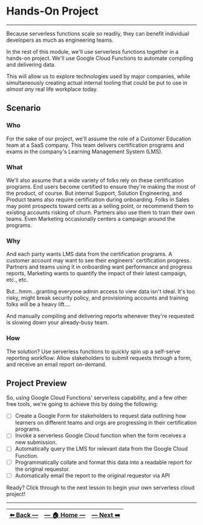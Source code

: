 # Hands-On Project
---

Because serverless functions scale so readily, they can benefit individual developers as much as engineering teams.

In the rest of this module, we'll use serverless functions together in a hands-on project. We'll use Google Cloud Functions to automate compiling and delivering data.

This will allow us to explore technologies used by major companies, while simultaneously creating actual internal tooling that could be put to use in _almost any_ real life workplace today.

## Scenario

### Who

For the sake of our project, we'll assume the role of a Customer Education team at a SaaS company. This team delivers certification programs and exams in the company's Learning Management System (LMS).

### What

We'll also assume that a wide variety of folks rely on these certification programs. End users become certified to ensure they're making the most of the product, of course. But internal Support, Solution Engineering, and Product teams also require certification during onboarding. Folks in Sales may point prospects toward certs as a selling point, or recommend them to existing accounts risking of churn. Partners also use them to train their own teams. Even Marketing occasionally centers a campaign around the programs.

### Why

And each party wants LMS data from the certification programs. A customer account may want to see their engineers' certification progress. Partners and teams using it in onboarding want performance and progress reports, Marketing wants to quantify the impact of their latest campaign, etc., etc.

But...hmm...granting everyone admin access to view data isn't ideal. It's too risky, might break security policy, and provisioning accounts and training folks will be a heavy lift....

And manually compiling and delivering reports whenever they're requested is slowing down your already-busy team.

### How

The solution? Use serverless functions to quickly spin up a self-serve reporting workflow: Allow stakeholders to submit requests through a form, and receive an email report on-demand.

## Project Preview

So, using Google Cloud Functions' serverless capability, and a few other
free tools, we're going to achieve this by doing the following:

- [ ] Create a Google Form for stakeholders to request data outlining how learners on different teams and orgs are progressing in their certification programs.
- [ ] Invoke a serverless Google Cloud function when the form receives a new submission.
- [ ] Automatically query the LMS for relevant data from the Google Cloud Function.
- [ ] Programmatically collate and format this data into a readable report for the original requestor.
- [ ] Automatically email the report to the original requestor via API

Ready? Click through to the next lesson to begin your own serverless cloud project!

---

| [⬅️  Back —]() | [— 🏠 Home —](https://github.com/courtneyphillips/project-canis-educere) | [— Next  ➡️]() |
| --- | --- | --- |
